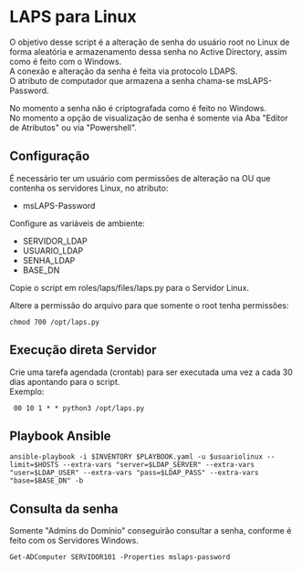 # LAPS para Linux

O objetivo desse script é a alteração de senha do usuário root no Linux de forma aleatória e armazenamento dessa senha no Active Directory, assim como é feito com o Windows.\
A conexão e alteração da senha é feita via protocolo LDAPS.\
O atributo de computador que armazena a senha chama-se msLAPS-Password.

No momento a senha não é criptografada como é feito no Windows.\
No momento a opção de visualização de senha é somente via Aba "Editor de Atributos" ou via "Powershell".

## Configuração

É necessário ter um usuário com permissões de alteração na OU que contenha os servidores Linux, no atributo:
- msLAPS-Password

Configure as variáveis de ambiente:
- SERVIDOR_LDAP
- USUARIO_LDAP
- SENHA_LDAP
- BASE_DN

Copie o script em roles/laps/files/laps.py para o Servidor Linux.

Altere a permissão do arquivo para que somente o root tenha permissões:
```
chmod 700 /opt/laps.py
```

## Execução direta Servidor

Crie uma tarefa agendada (crontab) para ser executada uma vez a cada 30 dias apontando para o script.\
Exemplo:
```
 00 10 1 * * python3 /opt/laps.py
```

## Playbook Ansible

```
ansible-playbook -i $INVENTORY $PLAYBOOK.yaml -u $usuariolinux --limit=$HOSTS --extra-vars "server=$LDAP_SERVER" --extra-vars "user=$LDAP_USER" --extra-vars "pass=$LDAP_PASS" --extra-vars "base=$BASE_DN" -b
```

## Consulta da senha

Somente "Admins do Domínio" conseguirão consultar a senha, conforme é feito com os Servidores Windows.
```
Get-ADComputer SERVIDOR101 -Properties mslaps-password
```


